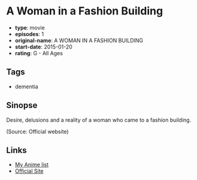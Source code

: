 # A Woman in a Fashion Building

-   **type**: movie
-   **episodes**: 1
-   **original-name**: A WOMAN IN A FASHION BUILDING
-   **start-date**: 2015-01-20
-   **rating**: G - All Ages

## Tags

-   dementia

## Sinopse

Desire, delusions and a reality of a woman who came to a fashion building.

(Source: Official website)

## Links

-   [My Anime list](https://myanimelist.net/anime/37452/A_Woman_in_a_Fashion_Building)
-   [Official Site](http://masakiokuda.com/awiafb/)
